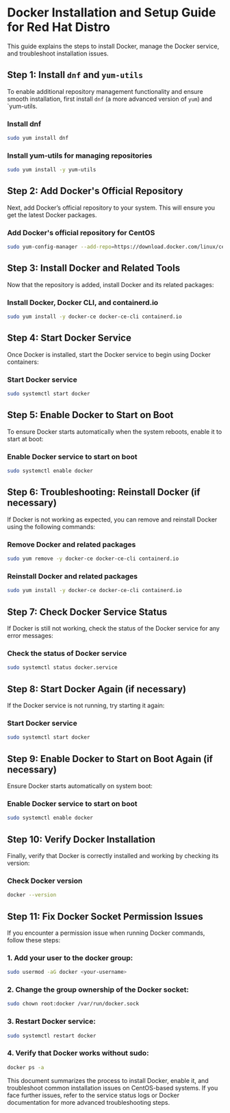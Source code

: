 # Docker Installation and Setup Guide for Red Hat Distro

This guide explains the steps to install Docker, manage the Docker service, and troubleshoot installation issues.

## Step 1: Install `dnf` and `yum-utils`

To enable additional repository management functionality and ensure smooth installation, first install `dnf` (a more advanced version of `yum`) and `yum-utils.

### Install dnf
```bash
sudo yum install dnf
```

### Install yum-utils for managing repositories
```bash
sudo yum install -y yum-utils
```

## Step 2: Add Docker's Official Repository

Next, add Docker’s official repository to your system. This will ensure you get the latest Docker packages.

### Add Docker's official repository for CentOS
```bash
sudo yum-config-manager --add-repo=https://download.docker.com/linux/centos/docker-ce.repo
```

## Step 3: Install Docker and Related Tools

Now that the repository is added, install Docker and its related packages:

### Install Docker, Docker CLI, and containerd.io
```bash
sudo yum install -y docker-ce docker-ce-cli containerd.io
```

## Step 4: Start Docker Service

Once Docker is installed, start the Docker service to begin using Docker containers:

### Start Docker service
```bash
sudo systemctl start docker
```

## Step 5: Enable Docker to Start on Boot

To ensure Docker starts automatically when the system reboots, enable it to start at boot:

### Enable Docker service to start on boot
```bash
sudo systemctl enable docker
```

## Step 6: Troubleshooting: Reinstall Docker (if necessary)

If Docker is not working as expected, you can remove and reinstall Docker using the following commands:

### Remove Docker and related packages
```bash
sudo yum remove -y docker-ce docker-ce-cli containerd.io
```

### Reinstall Docker and related packages
```bash
sudo yum install -y docker-ce docker-ce-cli containerd.io
```

## Step 7: Check Docker Service Status

If Docker is still not working, check the status of the Docker service for any error messages:

### Check the status of Docker service
```bash
sudo systemctl status docker.service
```

## Step 8: Start Docker Again (if necessary)

If the Docker service is not running, try starting it again:

### Start Docker service
```bash
sudo systemctl start docker
```

## Step 9: Enable Docker to Start on Boot Again (if necessary)

Ensure Docker starts automatically on system boot:

### Enable Docker service to start on boot
```bash
sudo systemctl enable docker
```

## Step 10: Verify Docker Installation

Finally, verify that Docker is correctly installed and working by checking its version:

### Check Docker version
```bash
docker --version
```

## Step 11: Fix Docker Socket Permission Issues

If you encounter a permission issue when running Docker commands, follow these steps:

### 1. Add your user to the docker group:
```bash
sudo usermod -aG docker <your-username>
```

### 2. Change the group ownership of the Docker socket:
```bash
sudo chown root:docker /var/run/docker.sock
```

### 3. Restart Docker service:
```bash
sudo systemctl restart docker
```

### 4. Verify that Docker works without sudo:
```bash
docker ps -a
```


This document summarizes the process to install Docker, enable it, and troubleshoot common installation issues on CentOS-based systems. If you face further issues, refer to the service status logs or Docker documentation for more advanced troubleshooting steps.

